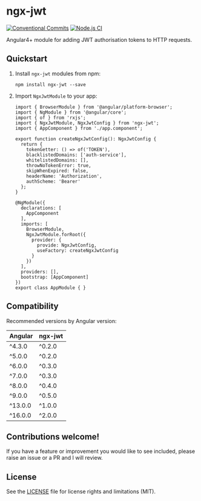 # ngx-jwt

[![Conventional Commits](https://img.shields.io/badge/Conventional%20Commits-1.0.0-yellow.svg)](https://conventionalcommits.org)
[![Node.js CI](https://github.com/rars/ngx-jwt/actions/workflows/node.js.yml/badge.svg)](https://github.com/rars/ngx-jwt/actions/workflows/node.js.yml)

Angular4+ module for adding JWT authorisation tokens to HTTP requests.

## Quickstart

1. Install `ngx-jwt` modules from npm:
   ```
   npm install ngx-jwt --save
   ```
2. Import `NgxJwtModule` to your app:

   ```
   import { BrowserModule } from '@angular/platform-browser';
   import { NgModule } from '@angular/core';
   import { of } from 'rxjs';
   import { NgxJwtModule, NgxJwtConfig } from 'ngx-jwt';
   import { AppComponent } from './app.component';

   export function createNgxJwtConfig(): NgxJwtConfig {
     return {
       tokenGetter: () => of('TOKEN'),
       blacklistedDomains: ['auth-service'],
       whitelistedDomains: [],
       throwNoTokenError: true,
       skipWhenExpired: false,
       headerName: 'Authorization',
       authScheme: 'Bearer'
     };
   }

   @NgModule({
     declarations: [
       AppComponent
     ],
     imports: [
       BrowserModule,
       NgxJwtModule.forRoot({
         provider: {
           provide: NgxJwtConfig,
           useFactory: createNgxJwtConfig
         }
       })
     ],
     providers: [],
     bootstrap: [AppComponent]
   })
   export class AppModule { }
   ```

## Compatibility

Recommended versions by Angular version:

| Angular | ngx-jwt |
| ------- | ------- |
| ^4.3.0  | ^0.2.0  |
| ^5.0.0  | ^0.2.0  |
| ^6.0.0  | ^0.3.0  |
| ^7.0.0  | ^0.3.0  |
| ^8.0.0  | ^0.4.0  |
| ^9.0.0  | ^0.5.0  |
| ^13.0.0 | ^1.0.0  |
| ^16.0.0 | ^2.0.0  |

## Contributions welcome!

If you have a feature or improvement you would like to see included, please raise an issue or a PR and I will review.

## License

See the [LICENSE](LICENSE.md) file for license rights and limitations (MIT).
